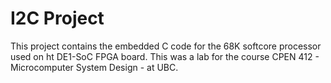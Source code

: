 # I2C Project
 This project contains the embedded C code for the 68K softcore processor used on ht DE1-SoC FPGA board. This was a lab for the course CPEN 412 - Microcomputer System Design - at UBC.
